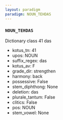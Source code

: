 ```yaml
---
layout: paradigm
paradigm: NOUN_TEHDAS
---
```

### ` NOUN_TEHDAS `

Dictionary class 41 das
* kotus_tn: 41
* upos: NOUN
* suffix_regex: das
* kotus_av: F
* grade_dir: strengthen
* harmony: back
* possessive: False
* stem_diphthong: None
* deletion: das
* plurale_tantum: False
* clitics: False
* pos: NOUN
* stem_vowel: None

